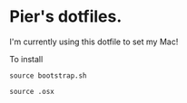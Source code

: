 # Pier's dotfiles.

I'm currently using this dotfile to set my Mac!

To install

<code>source bootstrap.sh</code>

<code>source .osx</code>
